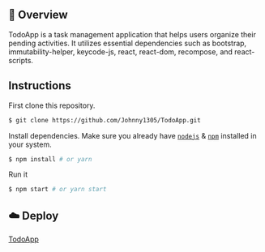## 📌 Overview

TodoApp is a task management application that helps users organize their pending activities. It utilizes essential dependencies such as bootstrap, immutability-helper, keycode-js, react, react-dom, recompose, and react-scripts.


## Instructions

First clone this repository.
```bash
$ git clone https://github.com/Johnny1305/TodoApp.git
```

Install dependencies. Make sure you already have [`nodejs`](https://nodejs.org/en/) & [`npm`](https://www.npmjs.com/) installed in your system.
```bash
$ npm install # or yarn
```

Run it
```bash
$ npm start # or yarn start
```

## ☁️ Deploy

[TodoApp](https://app-todos.vercel.app)
